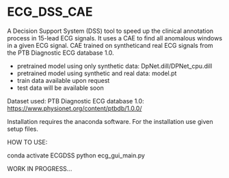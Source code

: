 # ECG_DSS_CAE

A Decision Support System (DSS) tool to speed up the clinical annotation process in 15-lead ECG signals. It uses a CAE to find all anomalous windows in a given ECG signal.
CAE trained on syntheticand real ECG signals from the PTB Diagnostic ECG database 1.0.

- pretrained model using only synthetic data: DpNet.dill/DPNet_cpu.dill
- pretrained model using synthetic and real data: model.pt
- train data available upon request
- test data will be available soon 


Dataset used:
PTB Diagnostic ECG database 1.0: https://www.physionet.org/content/ptbdb/1.0.0/

Installation requires the anaconda software.
For the installation use given setup files. 

HOW TO USE:

conda activate ECGDSS
python ecg_gui_main.py


WORK IN PROGRESS...